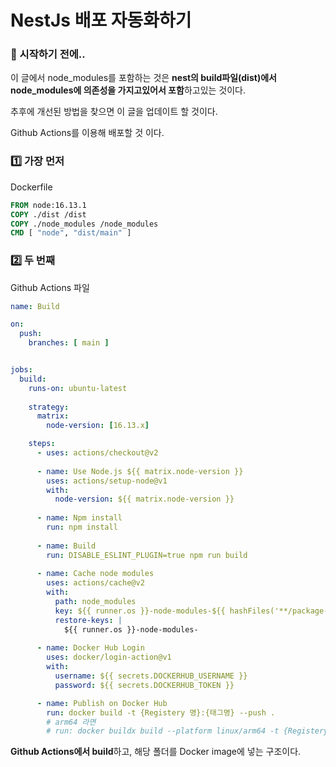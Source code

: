 # NestJs 배포 자동화하기

### 🎊 시작하기 전에..

이 글에서 node_modules를 포함하는 것은 **nest의 build파일(dist)에서 node_modules에 의존성을 가지고있어서 포함**하고있는 것이다.

추후에 개선된 방법을 찾으면 이 글을 업데이트 할 것이다.

Github Actions를 이용해 배포할 것 이다.

### 1️⃣ 가장 먼저

Dockerfile

```dockerfile
FROM node:16.13.1
COPY ./dist /dist
COPY ./node_modules /node_modules
CMD [ "node", "dist/main" ]
```

### 2️⃣ 두 번째

Github Actions 파일

```yaml
name: Build

on:
  push:
    branches: [ main ]


jobs:
  build:
    runs-on: ubuntu-latest
    
    strategy:
      matrix:
        node-version: [16.13.x]

    steps:
      - uses: actions/checkout@v2
      
      - name: Use Node.js ${{ matrix.node-version }}
        uses: actions/setup-node@v1
        with:
          node-version: ${{ matrix.node-version }}
            
      - name: Npm install
        run: npm install
    
      - name: Build
        run: DISABLE_ESLINT_PLUGIN=true npm run build
      
      - name: Cache node modules
        uses: actions/cache@v2
        with:
          path: node_modules
          key: ${{ runner.os }}-node-modules-${{ hashFiles('**/package-lock.json') }}
          restore-keys: |
            ${{ runner.os }}-node-modules-
            
      - name: Docker Hub Login
        uses: docker/login-action@v1
        with:
          username: ${{ secrets.DOCKERHUB_USERNAME }}
          password: ${{ secrets.DOCKERHUB_TOKEN }}

      - name: Publish on Docker Hub
        run: docker build -t {Registery 명}:{태그명} --push .
        # arm64 라면
        # run: docker buildx build --platform linux/arm64 -t {Registery 명}:{태그명} --push .
```

**Github Actions에서 build**하고, 해당 폴더를 Docker image에 넣는 구조이다.